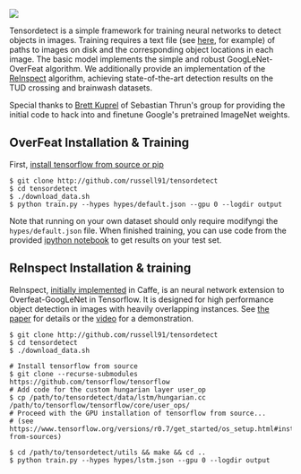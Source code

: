 <img src=http://russellsstewart.com/s/ReInspect_output.jpg></img>

Tensordetect is a simple framework for training neural networks to detect objects in images. 
Training requires a text file (see [here](http://russellsstewart.com/s/tensordetect/brainwash_test.txt), for example)
of paths to images on disk and the corresponding object locations in each image.
The basic model implements the simple and robust GoogLeNet-OverFeat algorithm. We additionally provide an implementation of the 
[ReInspect](https://github.com/Russell91/ReInspect/)
algorithm, achieving state-of-the-art detection results on the TUD crossing and brainwash datasets. 

Special thanks to [Brett Kuprel](http://stanford.edu/~kuprel/) of Sebastian Thrun's group for providing the initial code
to hack into and finetune Google's pretrained ImageNet weights.

## OverFeat Installation & Training
First, [install tensorflow from source or pip](https://www.tensorflow.org/versions/r0.7/get_started/os_setup.html#pip-installation)
    
    $ git clone http://github.com/russell91/tensordetect
    $ cd tensordetect
    $ ./download_data.sh
    $ python train.py --hypes hypes/default.json --gpu 0 --logdir output

Note that running on your own dataset should only require modifyngi the `hypes/default.json` file. 
When finished training, you can use code from the provided 
[ipython notebook](https://github.com/Russell91/tensordetect/blob/master/evaluate.ipynb)
to get results on your test set.

## ReInspect Installation & training

ReInspect, [initially implemented](https://github.com/Russell91/ReInspect/edit/master/README.md) in Caffe,
is an neural network extension to Overfeat-GoogLeNet in Tensorflow.
It is designed for high performance object detection in images with heavily overlapping instances.
See <a href="http://arxiv.org/abs/1506.04878" target="_blank">the paper</a> for details or the <a href="https://www.youtube.com/watch?v=QeWl0h3kQ24" target="_blank">video</a> for a demonstration.

    $ git clone http://github.com/russell91/tensordetect
    $ cd tensordetect
    $ ./download_data.sh
    
    # Install tensorflow from source
    $ git clone --recurse-submodules https://github.com/tensorflow/tensorflow
    # Add code for the custom hungarian layer user_op
    $ cp /path/to/tensordetect/data/lstm/hungarian.cc /path/to/tensorflow/tensorflow/core/user_ops/
    # Proceed with the GPU installation of tensorflow from source...
    # (see https://www.tensorflow.org/versions/r0.7/get_started/os_setup.html#installing-from-sources)

    $ cd /path/to/tensordetect/utils && make && cd ..
    $ python train.py --hypes hypes/lstm.json --gpu 0 --logdir output
